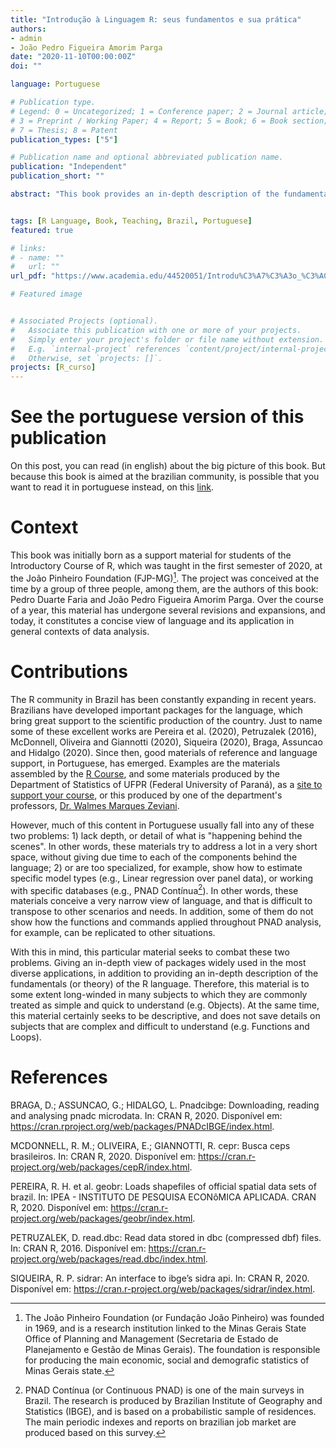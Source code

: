```yaml
---
title: "Introdução à Linguagem R: seus fundamentos e sua prática"
authors:
- admin
- João Pedro Figueira Amorim Parga
date: "2020-11-10T00:00:00Z"
doi: ""

language: Portuguese

# Publication type.
# Legend: 0 = Uncategorized; 1 = Conference paper; 2 = Journal article;
# 3 = Preprint / Working Paper; 4 = Report; 5 = Book; 6 = Book section;
# 7 = Thesis; 8 = Patent
publication_types: ["5"]

# Publication name and optional abbreviated publication name.
publication: "Independent"
publication_short: ""

abstract: "This book provides an in-depth description of the fundamentals of the R language, and how they apply in the context of data analysis. His main contribution to Brazilian literature today is in the fight of two recurring problems in the materials available in Portuguese on the language: 1) the lack of depth of many materials, which try to address many subjects in a very short space; 2) The high specialization of many materials, which are difficult to transpose for general applications in data analysis."


tags: [R Language, Book, Teaching, Brazil, Portuguese]
featured: true

# links:
# - name: ""
#   url: ""
url_pdf: "https://www.academia.edu/44520051/Introdu%C3%A7%C3%A3o_%C3%A0_Linguagem_R_seus_fundamentos_e_sua_pr%C3%A1tica"

# Featured image


# Associated Projects (optional).
#   Associate this publication with one or more of your projects.
#   Simply enter your project's folder or file name without extension.
#   E.g. `internal-project` references `content/project/internal-project/index.md`.
#   Otherwise, set `projects: []`.
projects: [R_curso]
---
```


# See the portuguese version of this publication

On this post, you can read (in english) about the big picture of this book. But because this book is aimed at the brazilian community, is possible that you want to read it in portuguese instead, on this [link](https://pedro-faria.netlify.app/pt/publication/book/introducao_linguagem_r/). 

# Context

This book was initially born as a support material for students of the Introductory Course of R, which was taught in the first semester of 2020, at the João Pinheiro Foundation (FJP-MG)[^1]. The project was conceived at the time by a group of three people, among them, are the authors of this book: Pedro Duarte Faria and João Pedro Figueira Amorim Parga. Over the course of a year, this material has undergone several revisions and expansions, and today, it constitutes a concise view of language and its application in general contexts of data analysis.
 
# Contributions
 
The R community in Brazil has been constantly expanding in recent years. Brazilians have developed important packages for the language, which bring great support to the scientific production of the country. Just to name some of these excellent works are Pereira et al. (2020), Petruzalek (2016), McDonnell, Oliveira and Giannotti (2020), Siqueira (2020), Braga, Assuncao and Hidalgo (2020). Since then, good materials of reference and language support, in Portuguese, has emerged. Examples are the materials assembled by the [R Course](https://www.curso-r.com/material/), and some materials produced by the Department of Statistics of UFPR (Federal University of Paraná), as a [site to support your course](http://cursos.leg.ufpr.br/ecr/), or this produced by one of the department's professors, [Dr. Walmes Marques Zeviani](http://leg.ufpr.br/~walmes/cursoR/data-vis/).
 
 
However, much of this content in Portuguese usually fall into any of these two problems: 1) lack depth, or detail of what is "happening behind the scenes". In other words, these materials try to address a lot in a very short space, without giving due time to each of the components behind the language; 2) or are too specialized, for example, show how to estimate specific model types (e.g., Linear regression over panel data), or working with specific databases (e.g., PNAD Contínua[^2]). In other words, these materials conceive a very narrow view of language, and that is difficult to transpose to other scenarios and needs. In addition, some of them do not show how the functions and commands applied throughout PNAD analysis, for example, can be replicated to other situations.
 
 
With this in mind, this particular material seeks to combat these two problems. Giving an in-depth view of packages widely used in the most diverse applications, in addition to providing an in-depth description of the fundamentals (or theory) of the R language. Therefore, this material is to some extent long-winded in many subjects to which they are commonly treated as simple and quick to understand (e.g. Objects). At the same time, this material certainly seeks to be descriptive, and does not save details on subjects that are complex and difficult to understand (e.g. Functions and Loops).



# References

BRAGA, D.; ASSUNCAO, G.; HIDALGO, L. Pnadcibge: Downloading, reading and
analysing pnadc microdata. In: CRAN R, 2020. Disponível em: <https://cran.rproject.org/web/packages/PNADcIBGE/index.html>.


MCDONNELL, R. M.; OLIVEIRA, E.; GIANNOTTI, R. cepr: Busca ceps brasileiros. In: CRAN R, 2020. Disponível em: <https://cran.r-project.org/web/packages/cepR/index.html>.


PEREIRA, R. H. et al. geobr: Loads shapefiles of official spatial data sets of brazil. In: IPEA - INSTITUTO DE PESQUISA ECONôMICA APLICADA. CRAN R, 2020. Disponível em: <https://cran.r-project.org/web/packages/geobr/index.html>.


PETRUZALEK, D. read.dbc: Read data stored in dbc (compressed dbf) files. In: CRAN R, 2016. Disponível em: <https://cran.r-project.org/web/packages/read.dbc/index.html>.


SIQUEIRA, R. P. sidrar: An interface to ibge’s sidra api. In: CRAN R, 2020. Disponível em: <https://cran.r-project.org/web/packages/sidrar/index.html>.








[^1]: The João Pinheiro Foundation (or Fundação João Pinheiro) was founded in 1969, and is a research institution linked to the Minas Gerais State Office of Planning and Management (Secretaria de Estado de Planejamento e Gestão de Minas Gerais). The foundation is responsible for producing the main economic, social and demografic statistics of Minas Gerais state.

[^2]: PNAD Contínua (or Continuous PNAD) is one of the main surveys in Brazil. The research is produced by Brazilian Institute of Geography and Statistics (IBGE), and is based on a probabilistic sample of residences. The main periodic indexes and reports on brazilian job market are produced based on this survey.

